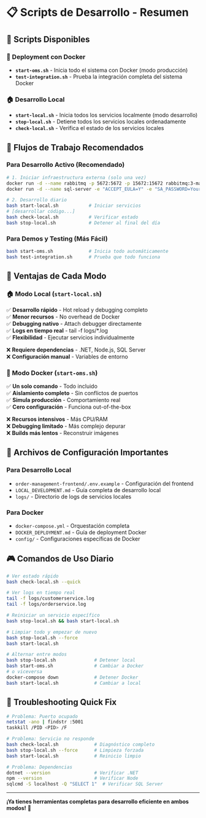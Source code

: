 # 📋 Scripts de Desarrollo - Resumen

## 🎯 Scripts Disponibles

### 🐳 Deployment con Docker
- **`start-oms.sh`** - Inicia todo el sistema con Docker (modo producción)
- **`test-integration.sh`** - Prueba la integración completa del sistema Docker

### 🏠 Desarrollo Local  
- **`start-local.sh`** - Inicia todos los servicios localmente (modo desarrollo)
- **`stop-local.sh`** - Detiene todos los servicios locales ordenadamente
- **`check-local.sh`** - Verifica el estado de los servicios locales

## 🔄 Flujos de Trabajo Recomendados

### Para Desarrollo Activo (Recomendado)
```bash
# 1. Iniciar infraestructura externa (solo una vez)
docker run -d --name rabbitmq -p 5672:5672 -p 15672:15672 rabbitmq:3-management
docker run -d --name sql-server -e "ACCEPT_EULA=Y" -e "SA_PASSWORD=YourStrong@Passw0rd" -p 1433:1433 mcr.microsoft.com/mssql/server:2022-latest

# 2. Desarrollo diario
bash start-local.sh           # Iniciar servicios
# [desarrollar código...]
bash check-local.sh           # Verificar estado
bash stop-local.sh            # Detener al final del día
```

### Para Demos y Testing (Más Fácil)
```bash
bash start-oms.sh             # Inicia todo automáticamente
bash test-integration.sh      # Prueba que todo funciona
```

## 🌟 Ventajas de Cada Modo

### 🏠 Modo Local (`start-local.sh`)
✅ **Desarrollo rápido** - Hot reload y debugging completo  
✅ **Menor recursos** - No overhead de Docker  
✅ **Debugging nativo** - Attach debugger directamente  
✅ **Logs en tiempo real** - tail -f logs/*.log  
✅ **Flexibilidad** - Ejecutar servicios individualmente  

❌ **Requiere dependencias** - .NET, Node.js, SQL Server  
❌ **Configuración manual** - Variables de entorno  

### 🐳 Modo Docker (`start-oms.sh`)
✅ **Un solo comando** - Todo incluido  
✅ **Aislamiento completo** - Sin conflictos de puertos  
✅ **Simula producción** - Comportamiento real  
✅ **Cero configuración** - Funciona out-of-the-box  

❌ **Recursos intensivos** - Más CPU/RAM  
❌ **Debugging limitado** - Más complejo depurar  
❌ **Builds más lentos** - Reconstruir imágenes  

## 📁 Archivos de Configuración Importantes

### Para Desarrollo Local
- `order-management-frontend/.env.example` - Configuración del frontend
- `LOCAL_DEVELOPMENT.md` - Guía completa de desarrollo local
- `logs/` - Directorio de logs de servicios locales

### Para Docker
- `docker-compose.yml` - Orquestación completa
- `DOCKER_DEPLOYMENT.md` - Guía de deployment Docker
- `config/` - Configuraciones específicas de Docker

## 🎮 Comandos de Uso Diario

```bash
# Ver estado rápido
bash check-local.sh --quick

# Ver logs en tiempo real
tail -f logs/customerservice.log
tail -f logs/orderservice.log

# Reiniciar un servicio específico
bash stop-local.sh && bash start-local.sh

# Limpiar todo y empezar de nuevo
bash stop-local.sh --force
bash start-local.sh

# Alternar entre modos
bash stop-local.sh              # Detener local
bash start-oms.sh               # Cambiar a Docker
# o viceversa
docker-compose down             # Detener Docker  
bash start-local.sh             # Cambiar a local
```

## 🔧 Troubleshooting Quick Fix

```bash
# Problema: Puerto ocupado
netstat -ano | findstr :5001
taskkill /PID <PID> /F

# Problema: Servicio no responde
bash check-local.sh             # Diagnóstico completo
bash stop-local.sh --force      # Limpieza forzada
bash start-local.sh             # Reinicio limpio

# Problema: Dependencias
dotnet --version                # Verificar .NET
npm --version                   # Verificar Node
sqlcmd -S localhost -Q "SELECT 1"  # Verificar SQL Server
```

---

**¡Ya tienes herramientas completas para desarrollo eficiente en ambos modos!** 🚀
